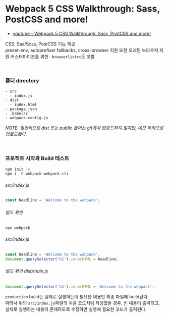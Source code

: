 # Webpack 5 CSS Walkthrough: Sass, PostCSS and more!

- [youtube - Webpack 5 CSS Walkthrough: Sass, PostCSS and more!](https://youtu.be/SH6Y_MQzFVw)

CSS, Sas/Scss, PostCSS 기능 제공\
preset-env, autoprefixer fallbacks, cross-browser 지원
또한 오래된 브라우저 지원 커스터마이즈를 위한 `.browserlistrc`도 포함

<br />

### 폴더 directory

```
- src
  - index.js
- dist
  - index.html
- package.json
- .babelrc
- webpack.config.js
```

_NOTE: 일반적으로 dist 또는 public 폴더는 git에서 업로드하지 않지만, 데모 목적으로 업로드됐다._

<br />

### 프로젝트 시작과 Build 테스트

```bash
npm init -y
npm i -D webpack webpack-cli
```

###### src/index.js

```js
const headline = 'Welcome to the webpack';
```

###### 빌드 확인

```bash
npx webpack
```

###### src/index.js

```js
const headline = 'Welcome to the webpack';
document.querySelector('h1').innerHTML = headline;
```

###### 빌드 확인 dist/main.js

```js
document.querySelector('h1').innerHTML = 'Welcome to the webpack';
```

`production` build는 실제로 실행하는데 필요한 내용만 최종 파일에 build된다. \
따라사 위의 `src/index.js`파일의 처음 코드처럼 작성했을 경우, 빈 내용이 출력되고, \
실제로 실행하는 내용이 존재하도록 수정하면 실행에 필요한 코드가 출력된다.
